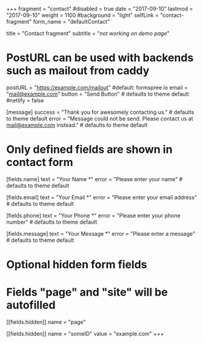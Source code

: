 +++
fragment = "contact"
#disabled = true
date = "2017-09-10"
lastmod = "2017-09-10"
weight = 1100
#background = "light"
selfLink = "contact-fragment"
form_name = "defaultContact"

title = "Contact fragment"
subtitle  = "*not working on demo page*"

# PostURL can be used with backends such as mailout from caddy
postURL = "https://example.com/mailout" #default: formspree.io
email = "mail@example.com"
button = "Send Button" # defaults to theme default
#netlify = false

[message]
  success = "Thank you for awesomely contacting us." # defaults to theme default
  error = "Message could not be send. Please contact us at mail@example.com instead." # defaults to theme default

# Only defined fields are shown in contact form
[fields.name]
  text = "Your Name *"
  error = "Please enter your name" # defaults to theme default

[fields.email]
  text = "Your Email *"
  error = "Please enter your email address" # defaults to theme default

[fields.phone]
  text = "Your Phone *"
  error = "Please enter your phone number" # defaults to theme default

[fields.message]
  text = "Your Message *"
  error = "Please enter a message" # defaults to theme default

# Optional hidden form fields
# Fields "page" and "site" will be autofilled
[[fields.hidden]]
  name = "page"

[[fields.hidden]]
  name = "someID"
  value = "example.com"
+++
